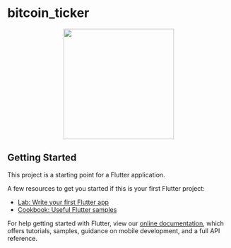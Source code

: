 # bitcoin_ticker
<p align='center'>
<img src ='https://user-images.githubusercontent.com/87859856/155853794-30deb42e-adcc-451b-beed-e93310fbd7f6.png' width="250">
</p>

## Getting Started

This project is a starting point for a Flutter application.

A few resources to get you started if this is your first Flutter project:

- [Lab: Write your first Flutter app](https://flutter.dev/docs/get-started/codelab)
- [Cookbook: Useful Flutter samples](https://flutter.dev/docs/cookbook)

For help getting started with Flutter, view our
[online documentation](https://flutter.dev/docs), which offers tutorials,
samples, guidance on mobile development, and a full API reference.
